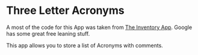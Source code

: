 Three Letter Acronyms
==================================

A most of the code for this App was taken from [The Inventory App](https://github.com/google-developer-training/basic-android-kotlin-compose-training-inventory-app). 
Google has some great free leaning stuff.

This app allows you to store a list of Acronyms with comments.
